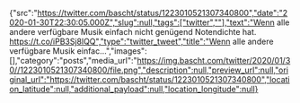 {"src":"https://twitter.com/bascht/status/1223010521307340800","date":"2020-01-30T22:30:05.000Z","slug":null,"tags":["twitter",""],"text":"Wenn alle andere verfügbare Musik einfach nicht genügend Notendichte hat. https://t.co/iPB3Sj8lQQ","type":"twitter_tweet","title":"Wenn alle andere verfügbare Musik einfac…","images":[],"category":"posts","media_url":"https://img.bascht.com/twitter/2020/01/30//1223010521307340800/file.png","description":null,"preview_url":null,"original_url":"https://twitter.com/bascht/status/1223010521307340800","location_latitude":null,"additional_payload":null,"location_longitude":null}
